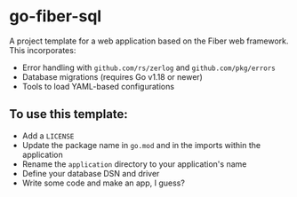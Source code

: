 # go-fiber-sql

A project template for a web application based on the Fiber web framework. This incorporates:

* Error handling with `github.com/rs/zerlog` and `github.com/pkg/errors`
* Database migrations (requires Go v1.18 or newer)
* Tools to load YAML-based configurations

## To use this template:

* Add a `LICENSE`
* Update the package name in `go.mod` and in the imports within the application
* Rename the `application` directory to your application's name
* Define your database DSN and driver
* Write some code and make an app, I guess?